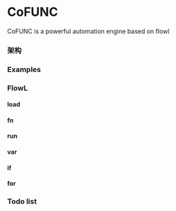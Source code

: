 # CoFUNC 

CoFUNC is a powerful automation engine based on flowl

### 架构

### Examples

### FlowL

#### load

#### fn
#### run

#### var

#### if
#### for

### Todo list